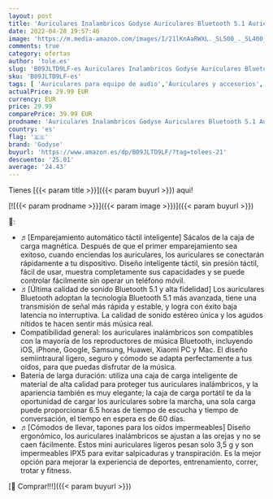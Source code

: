 ```yaml
---
layout: post
title: 'Auriculares Inalambricos Godyse Auriculares Bluetooth 5.1 Auriculares Inalámbricos Deportivos con Micrófono IPX5 Impermeable Control Estéreo para iPhone Huawei Xiaomi Samsung Blanco'
date: 2022-04-28 19:57:46
image: 'https://m.media-amazon.com/images/I/21lKnAaRWXL._SL500_._SL400_.jpg'
comments: true
category: ofertas
author: 'tole.es'
slug: 'B09JLTD9LF-es Auriculares Inalambricos Godyse Auriculares Bluetooth 5.1...'
sku: 'B09JLTD9LF-es'
tags: [ 'Auriculares para equipo de audio','Auriculares y accesorios','Electrónica','godyse','iphone','🇪🇸', ]
actualPrice: 29.99 EUR
currency: EUR
price: 29.99
comparePrice: 39.99 EUR
prodname: 'Auriculares Inalambricos Godyse Auriculares Bluetooth 5.1 Auriculares Inalámbricos Deportivos con Micrófono IPX5 Impermeable Control Estéreo para iPhone Huawei Xiaomi Samsung Blanco'
country: 'es'
flag: '🇪🇸'
brand: 'Godyse'
buyurl: 'https://www.amazon.es/dp/B09JLTD9LF/?tag=tolees-21'
descuento: '25.01'
average: '24.43'
---
```


Tienes [{{< param title >}}]({{< param buyurl >}}) aqui!

[![{{< param prodname >}}]({{< param image >}})]({{< param buyurl >}})

🔎:

- ♬[Emparejamiento automático táctil inteligente] Sácalos de la caja de carga magnética. Después de que el primer emparejamiento sea exitoso, cuando enciendas los auriculares, los auriculares se conectarán rápidamente a tu dispositivo. Diseño inteligente táctil, sin presión táctil, fácil de usar, muestra completamente sus capacidades y se puede controlar fácilmente sin operar un teléfono móvil.
- ♬[Última calidad de sonido Bluetooth 5.1 y alta fidelidad] Los auriculares Bluetooth adoptan la tecnología Bluetooth 5.1 más avanzada, tiene una transmisión de señal más rápida y estable, y logra con éxito baja latencia no interruptiva. La calidad de sonido estéreo única y los agudos nítidos te hacen sentir más música real.
- Compatibilidad general: los auriculares inalámbricos son compatibles con la mayoría de los reproductores de música Bluetooth, incluyendo iOS, iPhone, Google, Samsung, Huawei, Xiaomi PC y Mac. El diseño semiintraural ligero, seguro y cómodo se adapta perfectamente a tus oídos, para que puedas disfrutar de la música.
- Batería de larga duración: utiliza una caja de carga inteligente de material de alta calidad para proteger tus auriculares inalámbricos, y la apariencia también es muy elegante; la caja de carga portátil te da la oportunidad de cargar los auriculares sobre la marcha, una sola carga puede proporcionar 6.5 horas de tiempo de escucha y tiempo de conversación, el tiempo en espera es de 60 días.
- ♬[Cómodos de llevar, tapones para los oídos impermeables] Diseño ergonómico, los auriculares inalámbricos se ajustan a las orejas y no se caen fácilmente. Estos mini auriculares ligeros pesan solo 3,5 g y son impermeables IPX5 para evitar salpicaduras y transpiración. Es la mejor opción para mejorar la experiencia de deportes, entrenamiento, correr, trotar y fitness.

[🛒 Comprar!!!]({{< param buyurl >}})
